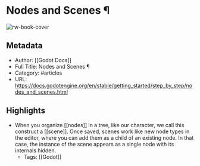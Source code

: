# Nodes and Scenes ¶

![rw-book-cover](https://readwise-assets.s3.amazonaws.com/static/images/article3.5c705a01b476.png)

## Metadata
- Author: [[Godot Docs]]
- Full Title: Nodes and Scenes ¶
- Category: #articles
- URL: https://docs.godotengine.org/en/stable/getting_started/step_by_step/nodes_and_scenes.html

## Highlights
- When you organize [[nodes]] in a tree, like our character, we call this construct a [[scene]]. Once saved, scenes work like new node types in the editor, where you can add them as a child of an existing node. In that case, the instance of the scene appears as a single node with its internals hidden.
    - Tags: [[Godot]] 
